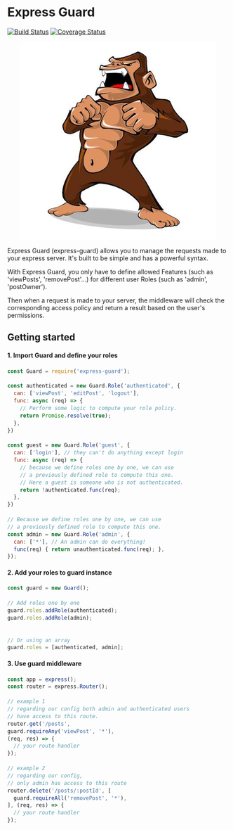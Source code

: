 # Express Guard


[![Build Status](https://travis-ci.org/kevinpiac/express-guard.svg?branch=master)](https://travis-ci.org/kevinpiac/express-guard)
[![Coverage Status](https://coveralls.io/repos/github/kevinpiac/express-guard/badge.svg?branch=master)](https://coveralls.io/github/kevinpiac/express-guard?branch=dev)

<p align="center">
  <img src="logo.jpg">
</p>

Express Guard (express-guard) allows you to manage the requests made to your express server. It's built to be simple and has a powerful syntax.

With Express Guard, you only have to define allowed Features (such as 'viewPosts', 'removePost'...) for different user Roles (such as 'admin', 'postOwner').

Then when a request is made to your server, the middleware will check the corresponding access policy and return a result based on the user's permissions.

## Getting started

#### 1. Import Guard and define your roles

``` js
const Guard = require('express-guard');

const authenticated = new Guard.Role('authenticated', {
  can: ['viewPost', 'editPost', 'logout'],
  func: async (req) => {
    // Perform some logic to compute your role policy.
    return Promise.resolve(true);
  },
})

const guest = new Guard.Role('guest', {
  can: ['login'], // they can't do anything except login
  func: async (req) => {
    // because we define roles one by one, we can use
    // a previously defined role to compute this one.
    // Here a guest is someone who is not authenticated.
    return !authenticated.func(req);
  },
})

// Because we define roles one by one, we can use
// a previously defined role to compute this one.
const admin = new Guard.Role('admin', {
  can: ['*'], // An admin can do everything!
  func(req) { return unauthenticated.func(req); },
});

```

#### 2. Add your roles to guard instance

```js
const guard = new Guard();

// Add roles one by one
guard.roles.addRole(authenticated);
guard.roles.addRole(admin);


// Or using an array
guard.roles = [authenticated, admin];
```

#### 3. Use guard middleware
```js
const app = express();
const router = express.Router();

// example 1
// regarding our config both admin and authenticated users
// have access to this route.
router.get('/posts',
guard.requireAny('viewPost', '*'),
(req, res) => {
  // your route handler
});

// example 2
// regarding our config,
// only admin has access to this route
router.delete('/posts/:postId', [
  guard.requireAll('removePost', '*'),
], (req, res) => {
  // your route handler
});
```

